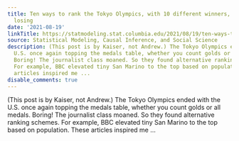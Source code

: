 ```yaml
---
title: Ten ways to rank the Tokyo Olympics, with 10 different winners, and no one
  losing
date: '2021-08-19'
linkTitle: https://statmodeling.stat.columbia.edu/2021/08/19/ten-ways-to-rank-the-tokyo-olympics-with-10-different-winners-and-no-one-losing/
source: Statistical Modeling, Causal Inference, and Social Science
description: (This post is by Kaiser, not Andrew.) The Tokyo Olympics ended with the
  U.S. once again topping the medals table, whether you count golds or all medals.
  Boring! The journalist class moaned. So they found alternative ranking schemes.
  For example, BBC elevated tiny San Marino to the top based on population. These
  articles inspired me ...
disable_comments: true
---
```

(This post is by Kaiser, not Andrew.) The Tokyo Olympics ended with the U.S. once again topping the medals table, whether you count golds or all medals. Boring! The journalist class moaned. So they found alternative ranking schemes. For example, BBC elevated tiny San Marino to the top based on population. These articles inspired me ...